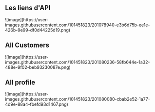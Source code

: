 <h2> Les liens d'API</h2>
![image](https://user-images.githubusercontent.com/101451823/201078940-e3b6d75b-ee1e-426b-9e99-df0d44225d19.png)


<h2> All Customers</h2>
![image](https://user-images.githubusercontent.com/101451823/201080236-58fb644e-1a32-488e-9f02-beb93230087e.png)


<h2> All profile</h2>
![image](https://user-images.githubusercontent.com/101451823/201080080-cbab2e52-1a77-4d9e-88a4-fbefd93d1467.png)

